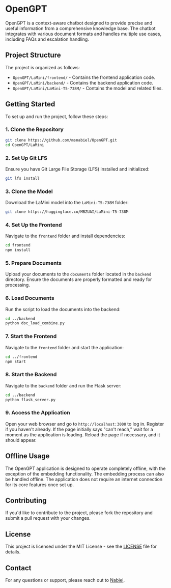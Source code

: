 # OpenGPT

OpenGPT is a context-aware chatbot designed to provide precise and useful information from a comprehensive knowledge base. The chatbot integrates with various document formats and handles multiple use cases, including FAQs and escalation handling.

## Project Structure

The project is organized as follows:

- `OpenGPT/LaMini/frontend/` - Contains the frontend application code.
- `OpenGPT/LaMini/backend/` - Contains the backend application code.
- `OpenGPT/LaMini/LaMini-T5-738M/` - Contains the model and related files.

## Getting Started

To set up and run the project, follow these steps:

### 1. Clone the Repository

```bash
git clone https://github.com/msnabiel/OpenGPT.git
cd OpenGPT/LaMini
```

### 2. Set Up Git LFS

Ensure you have Git Large File Storage (LFS) installed and initialized:

```bash
git lfs install
```

### 3. Clone the Model

Download the LaMini model into the `LaMini-T5-738M` folder:

```bash
git clone https://huggingface.co/MBZUAI/LaMini-T5-738M
```

### 4. Set Up the Frontend

Navigate to the `frontend` folder and install dependencies:

```bash
cd frontend
npm install
```

### 5. Prepare Documents

Upload your documents to the `documents` folder located in the `backend` directory. Ensure the documents are properly formatted and ready for processing.

### 6. Load Documents

Run the script to load the documents into the backend:

```bash
cd ../backend
python doc_load_combine.py
```

### 7. Start the Frontend

Navigate to the `frontend` folder and start the application:

```bash
cd ../frontend
npm start
```

### 8. Start the Backend

Navigate to the `backend` folder and run the Flask server:

```bash
cd ../backend
python flask_server.py
```

### 9. Access the Application

Open your web browser and go to `http://localhost:3000` to log in. Register if you haven't already. If the page initially says "can't reach," wait for a moment as the application is loading. Reload the page if necessary, and it should appear.

## Offline Usage

The OpenGPT application is designed to operate completely offline, with the exception of the embedding functionality. The embedding process can also be handled offline. The application does not require an internet connection for its core features once set up.

## Contributing

If you'd like to contribute to the project, please fork the repository and submit a pull request with your changes.

## License

This project is licensed under the MIT License - see the [LICENSE](LICENSE) file for details.

## Contact

For any questions or support, please reach out to [Nabiel](mailto:msyednabiel@gmail.com).

